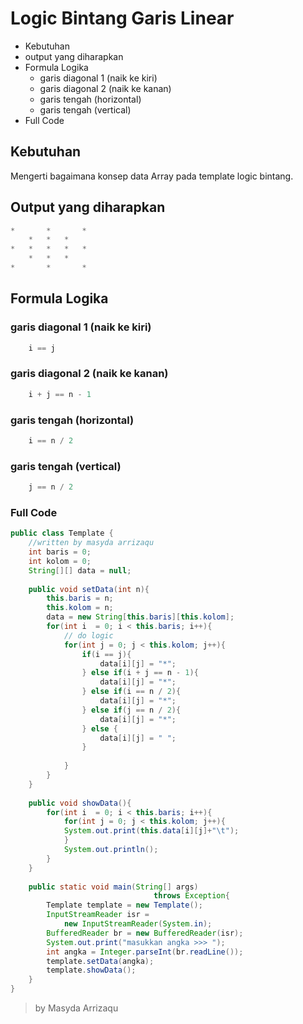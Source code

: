 # Logic Bintang Garis Linear  
* 	Kebutuhan
*	output yang diharapkan 
* 	Formula Logika
	* garis diagonal 1 (naik ke kiri)
	* garis diagonal 2 (naik ke kanan)
	* garis tengah (horizontal)
	* garis tengah (vertical)
* Full Code 

## Kebutuhan
Mengerti bagaimana konsep data Array pada template logic bintang.
	
## Output yang diharapkan
```java
*	 	*	 	*
 	*	*	*	 
*	*	*	*	*
 	*	*	*	 
*	 	*	 	*
```

## Formula Logika
### garis diagonal 1 (naik ke kiri)
```js
	i == j
```

### garis diagonal 2 (naik ke kanan)
```js
	i + j == n - 1
```

### garis tengah (horizontal)
```js
	i == n / 2
```

### garis tengah (vertical)
```js
	j == n / 2
```

### Full Code 
```java
public class Template {
	//written by masyda arrizaqu	
	int baris = 0;
	int kolom = 0;
	String[][] data = null;
	
	public void setData(int n){
		this.baris = n;
		this.kolom = n;
		data = new String[this.baris][this.kolom];
		for(int i  = 0; i < this.baris; i++){
			// do logic 
			for(int j = 0; j < this.kolom; j++){
				if(i == j){
					data[i][j] = "*";
				} else if(i + j == n - 1){
					data[i][j] = "*";
				} else if(i == n / 2){
					data[i][j] = "*";
				} else if(j == n / 2){
					data[i][j] = "*";
				} else {
					data[i][j] = " ";
				}
				
			}
		}
	}
	
	public void showData(){
		for(int i  = 0; i < this.baris; i++){
			for(int j = 0; j < this.kolom; j++){
			System.out.print(this.data[i][j]+"\t");
			}
			System.out.println();
		}
	}
	
	public static void main(String[] args) 
								throws Exception{
		Template template = new Template();
		InputStreamReader isr = 
			new InputStreamReader(System.in);
		BufferedReader br = new BufferedReader(isr);
		System.out.print("masukkan angka >>> ");
		int angka = Integer.parseInt(br.readLine());
		template.setData(angka);
		template.showData();
	}
}
```

> by Masyda Arrizaqu 